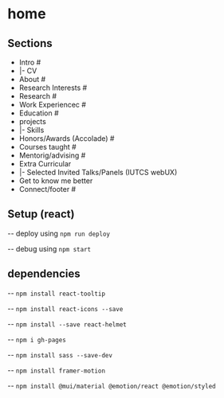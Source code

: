 # home

## Sections

- Intro #
- |- CV
- About #
- Research Interests #
- Research #
- Work Experiencec #
- Education #
- projects
- |- Skills
- Honors/Awards (Accolade) #
- Courses taught #
- Mentorig/advising #
- Extra Curricular
- |- Selected Invited Talks/Panels (IUTCS webUX)
- Get to know me better
- Connect/footer #

## Setup (react)

-- deploy using `npm run deploy`

-- debug using `npm start`

## dependencies

-- `npm install react-tooltip`

-- `npm install react-icons --save`

-- `npm install --save react-helmet`

-- `npm i gh-pages`

-- `npm install sass --save-dev`

-- `npm install framer-motion`

-- `npm install @mui/material @emotion/react @emotion/styled`
